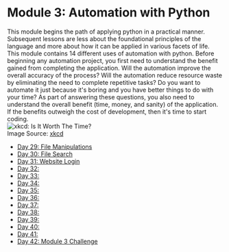 # Module 3: Automation with Python
This module begins the path of applying python in a practical manner. Subsequent lessons are less about the foundational principles of the language and more about how it can be applied in various facets of life. This module contains 14 different uses of automation with python. Before beginning any automation project, you first need to understand the benefit gained from completing the application. Will the automation improve the overall accuracy of the process? Will the automation reduce resource waste by eliminating the need to complete repetitive tasks? Do you want to automate it just because it's boring and you have better things to do with your time? As part of answering these questions, you also need to understand the overall benefit (time, money, and sanity) of the application. If the benefits outweigh the cost of development, then it's time to start coding.   
![xkcd: Is It Worth The Time?](https://imgs.xkcd.com/comics/is_it_worth_the_time.png)  
Image Source: [xkcd](https://xkcd.com/1205/)

* [Day 29: File Manipulations](../Module3/Day29)
* [Day 30: File Search](../Module3/Day30)
* [Day 31: Website Login](../Module3/Day31)
* [Day 32: ](../Module3/Day32)
* [Day 33: ](../Module3/Day33)
* [Day 34: ](../Module3/Day34)
* [Day 35: ](../Module3/Day35)
* [Day 36: ](../Module3/Day36)
* [Day 37: ](../Module3/Day37)
* [Day 38: ](../Module3/Day38)
* [Day 39: ](../Module3/Day39)
* [Day 40: ](../Module3/Day40)
* [Day 41: ](../Module3/Day41)
* [Day 42: Module 3 Challenge](../Module3/Day42)
